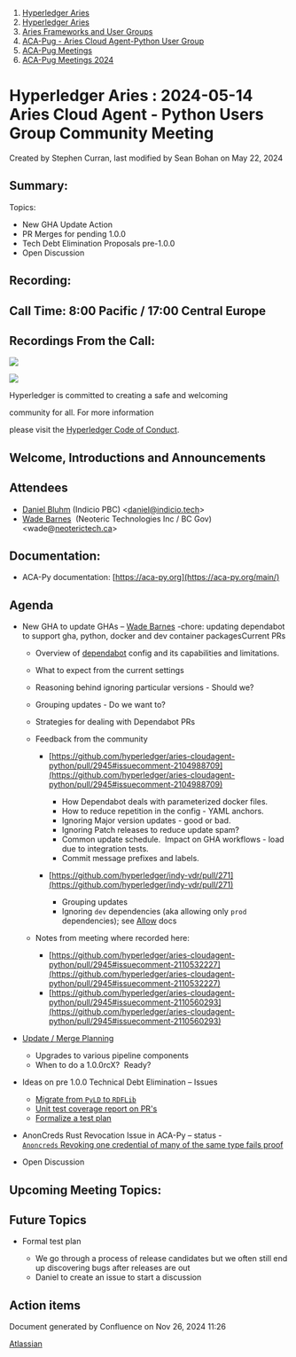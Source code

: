 1. [Hyperledger Aries](index.html)
2. [Hyperledger Aries](Hyperledger-Aries_18481154.html)
3. [Aries Frameworks and User Groups](Aries-Frameworks-and-User-Groups_18481290.html)
4. [ACA-Pug - Aries Cloud Agent-Python User Group](ACA-Pug---Aries-Cloud-Agent-Python-User-Group_18484248.html)
5. [ACA-Pug Meetings](ACA-Pug-Meetings_18484272.html)
6. [ACA-Pug Meetings 2024](ACA-Pug-Meetings-2024_18519005.html)

# Hyperledger Aries : 2024-05-14 Aries Cloud Agent - Python Users Group Community Meeting

Created by Stephen Curran, last modified by Sean Bohan on May 22, 2024

## Summary:

Topics:

- New GHA Update Action
- PR Merges for pending 1.0.0
- Tech Debt Elimination Proposals pre-1.0.0
- Open Discussion

## **Recording:**

## **Call Time**: 8:00 Pacific / 17:00 Central Europe

## Recordings From the Call:

![](https://wiki.hyperledger.org/download/attachments/29034696/Antitrustnotice.png?version=1&modificationDate=1581695654000&api=v2)

![](https://wiki.hyperledger.org/download/attachments/2392771/welcome.png?version=2&modificationDate=1572450107000&api=v2)

Hyperledger is committed to creating a safe and welcoming

community for all. For more information

please visit the [Hyperledger Code of Conduct](https://lf-hyperledger.atlassian.net/wiki/display/HYP/Hyperledger+Code+of+Conduct).

## Welcome, Introductions and Announcements

## Attendees

- [Daniel Bluhm](https://lf-hyperledger.atlassian.net/wiki/people/712020:c322d585-d6d2-4479-a990-b91fac45db1c?ref=confluence) (Indicio PBC) &lt;daniel@indicio.tech&gt;
- [Wade Barnes](https://lf-hyperledger.atlassian.net/wiki/people/70121:166ee094-a2f2-44b4-adee-5c3da3741ff8?ref=confluence)  (Neoteric Technologies Inc / BC Gov) &lt;wade@[neoterictech.ca](http://neoterictech.ca)&gt;

## Documentation:

- ACA-Py documentation: [https://aca-py.org](https://aca-py.org/main/)

## Agenda

- New GHA to update GHAs – [Wade Barnes](https://lf-hyperledger.atlassian.net/wiki/people/70121:166ee094-a2f2-44b4-adee-5c3da3741ff8?ref=confluence) -chore: updating dependabot to support gha, python, docker and dev container packagesCurrent PRs
  
  - Overview of [dependabot](https://docs.github.com/en/code-security/dependabot/dependabot-version-updates/configuration-options-for-the-dependabot.yml-file) config and its capabilities and limitations.
  - What to expect from the current settings
  - Reasoning behind ignoring particular versions - Should we?
  - Grouping updates - Do we want to?
  - Strategies for dealing with Dependabot PRs
  - Feedback from the community
    
    - [https://github.com/hyperledger/aries-cloudagent-python/pull/2945#issuecomment-2104988709](https://github.com/hyperledger/aries-cloudagent-python/pull/2945#issuecomment-2104988709)
      
      - How Dependabot deals with parameterized docker files.
      - How to reduce repetition in the config - YAML anchors.
      - Ignoring Major version updates - good or bad.
      - Ignoring Patch releases to reduce update spam?
      - Common update schedule.  Impact on GHA workflows - load due to integration tests.
      - Commit message prefixes and labels.
    - [https://github.com/hyperledger/indy-vdr/pull/271](https://github.com/hyperledger/indy-vdr/pull/271)
      
      - Grouping updates
      - Ignoring `dev` dependencies (aka allowing only `prod`  dependencies); see [Allow](https://docs.github.com/en/code-security/dependabot/dependabot-version-updates/configuration-options-for-the-dependabot.yml-file#allow) docs
  - Notes from meeting where recorded here:
    
    - [https://github.com/hyperledger/aries-cloudagent-python/pull/2945#issuecomment-2110532227](https://github.com/hyperledger/aries-cloudagent-python/pull/2945#issuecomment-2110532227)
    - [https://github.com/hyperledger/aries-cloudagent-python/pull/2945#issuecomment-2110560293](https://github.com/hyperledger/aries-cloudagent-python/pull/2945#issuecomment-2110560293)
- [Update / Merge Planning](https://github.com/hyperledger/aries-cloudagent-python/pulls)
  
  - Upgrades to various pipeline components
  - When to do a 1.0.0rcX?  Ready?
- Ideas on pre 1.0.0 Technical Debt Elimination – Issues
  
  - [Migrate from `PyLD` to `RDFLib`](https://github.com/hyperledger/aries-cloudagent-python/issues/2944)
  - [Unit test coverage report on PR's](https://github.com/hyperledger/aries-cloudagent-python/issues/2930)
  - [Formalize a test plan](https://github.com/hyperledger/aries-cloudagent-python/issues/2895)
- AnonCreds Rust Revocation Issue in ACA-Py – status - [`Anoncreds` Revoking one credential of many of the same type fails proof](https://github.com/hyperledger/aries-cloudagent-python/issues/2934)
- Open Discussion

## Upcoming Meeting Topics:

## Future Topics

- Formal test plan
  
  - We go through a process of release candidates but we often still end up discovering bugs after releases are out
  - Daniel to create an issue to start a discussion

## Action items

Document generated by Confluence on Nov 26, 2024 11:26

[Atlassian](http://www.atlassian.com/)

